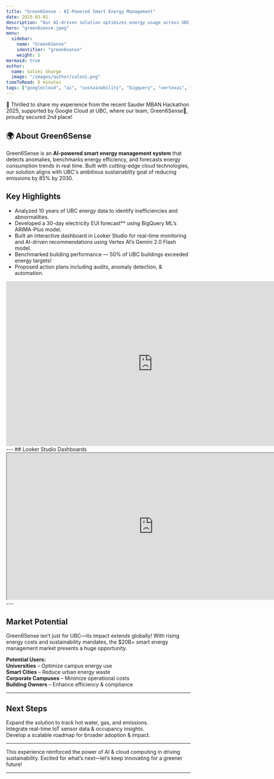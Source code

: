 ```yaml
---
title: "Green6Sense - AI-Powered Smart Energy Management"
date: 2025-03-01
description: "Our AI-driven solution optimizes energy usage across UBC’s campus, reducing emissions and increasing efficiency."
hero: "green6sense.jpeg"
menu:
  sidebar:
    name: "Green6Sense"
    identifier: "green6sense"
    weight: 5
mermaid: true
author:
  name: Saloni Gharge
  image: "/images/author/saloni.png"
timeToRead: 6 minutes
tags: ["googlecloud", "ai", "sustainability", "bigquery", "vertexai", "lookerstudio", "hackathon", "energy-management"]
---
```


🚀 Thrilled to share my experience from the recent Sauder MBAN Hackathon 2025, supported by Google Cloud at UBC, where our team, Green6Sense🌱, proudly secured 2nd place!

## 🌍 About Green6Sense
Green6Sense is an **AI-powered smart energy management system** that detects anomalies, benchmarks energy efficiency, and forecasts energy consumption trends in real time. Built with cutting-edge cloud technologies, our solution aligns with UBC's ambitious sustainablity goal of reducing emissions by 85% by 2030.

## Key Highlights
- Analyzed 10 years of UBC energy data to identify inefficiencies and abnormalities.
- Developed a 30-day electricity EUI forecast** using BigQuery ML’s ARIMA-Plus model.  
- Built an interactive dashboard in Looker Studio for real-time monitoring and AI-driven recommendations using Vertex AI’s Gemini 2.0 Flash model.  
- Benchmarked building performance — 50% of UBC buildings exceeded energy targets! 
- Proposed action plans including audits, anomaly detection, & automation.  

<iframe src="https://docs.google.com/presentation/d/e/2PACX-1vQMBbZxJK0Dyt5oF4_q6xvIDsSAuy0LGoFA_puQOtzHpHi5QZKZvqELhJmwzWTfcA/embed?start=true&loop=true&delayms=3000" frameborder="0" width="800" height="450" allowfullscreen="true" mozallowfullscreen="true" webkitallowfullscreen="true"></iframe>
---
## Looker Studio Dashboards  
<iframe src="https://drive.google.com/file/d/1CSUrEncvawvoY_fobYfX1Lz5S5C1BiPp/preview" width="800" height="400" allow="autoplay"></iframe>
---

## Market Potential  
Green6Sense isn’t just for UBC—its impact extends globally! 
With rising energy costs and sustainability mandates, the $20B+ smart energy management market presents a huge opportunity.  

**Potential Users:**  
**Universities** – Optimize campus energy use  
**Smart Cities** – Reduce urban energy waste  
**Corporate Campuses** – Minimize operational costs  
**Building Owners** – Enhance efficiency & compliance  

---

## Next Steps
Expand the solution to track hot water, gas, and emissions.  
Integrate real-time IoT sensor data & occupancy insights.  
Develop a scalable roadmap for broader adoption & impact.  

---

This experience reinforced the power of AI & cloud computing in driving sustainability. Excited for what’s next—let’s keep innovating for a greener future! 

---
